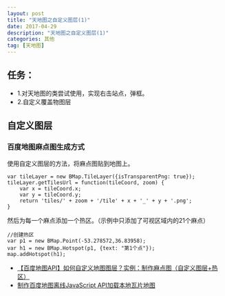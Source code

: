 ```yaml
---
layout: post
title: "天地图之自定义图层(1)"
date: 2017-04-29 
description: "天地图之自定义图层(1)"
categories: 其他
tag: [天地图]
---   
```


## 任务：
- 1.对天地图的类尝试使用，实现右击站点，弹框。
- 2.自定义覆盖物图层

## 自定义图层
### 百度地图麻点图生成方式
使用自定义图层的方法，将麻点图贴到地图上。

```
var tileLayer = new BMap.TileLayer({isTransparentPng: true});
tileLayer.getTilesUrl = function(tileCoord, zoom) {
    var x = tileCoord.x;
    var y = tileCoord.y;
    return 'tiles/' + zoom + '/tile' + x + '_' + y + '.png';
}
```

然后为每一个麻点添加一个热区。（示例中只添加了可视区域内的21个麻点）

```
//创建热区
var p1 = new BMap.Point(-53.278572,36.83958);
var h1 = new BMap.Hotspot(p1, {text: "第1个点"});
map.addHotspot(h1);
```


- [【百度地图API】如何自定义地图图层？实例：制作麻点图（自定义图层+热区）](http://www.cnblogs.com/milkmap/archive/2012/02/06/2340468.html)
- [制作百度地图离线JavaScript API加载本地瓦片地图](http://www.cnblogs.com/i-gps/archive/2012/11/28/2791826.html)